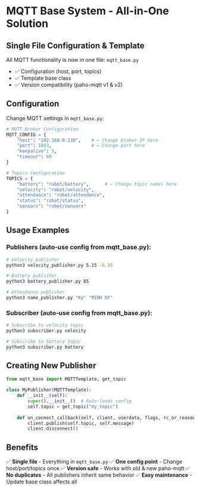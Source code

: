 # MQTT Base System - All-in-One Solution

## Single File Configuration & Template

All MQTT functionality is now in one file: `mqtt_base.py`
- ✅ Configuration (host, port, topics)
- ✅ Template base class  
- ✅ Version compatibility (paho-mqtt v1 & v2)

## Configuration

Change MQTT settings in `mqtt_base.py`:

```python
# MQTT Broker Configuration
MQTT_CONFIG = {
    "host": "192.168.0.130",    # ← Change broker IP here
    "port": 1883,               # ← Change port here  
    "keepalive": 5,
    "timeout": 60
}

# Topics Configuration  
TOPICS = {
    "battery": "robot/battery",      # ← Change topic names here
    "velocity": "robot/velocity", 
    "attendance": "robot/attendance",
    "status": "robot/status",
    "sensors": "robot/sensors"
}
```

## Usage Examples

### Publishers (auto-use config from mqtt_base.py):
```bash
# Velocity publisher
python3 velocity_publisher.py 5.15 -6.15

# Battery publisher  
python3 battery_publisher.py 85

# Attendance publisher
python3 name_publisher.py "Ky" "MINH KY"
```

### Subscriber (auto-use config from mqtt_base.py):
```bash
# Subscribe to velocity topic
python3 subscriber.py velocity

# Subscribe to battery topic
python3 subscriber.py battery
```

## Creating New Publisher

```python
from mqtt_base import MQTTTemplate, get_topic

class MyPublisher(MQTTTemplate):
    def __init__(self):
        super().__init__()  # Auto-loads config
        self.topic = get_topic("my_topic")
    
    def on_connect_callback(self, client, userdata, flags, rc_or_reason, properties=None):
        client.publish(self.topic, self.message)
        client.disconnect()
```

## Benefits

✅ **Single file** - Everything in `mqtt_base.py`
✅ **One config point** - Change host/port/topics once
✅ **Version safe** - Works with old & new paho-mqtt
✅ **No duplicates** - All publishers inherit same behavior 
✅ **Easy maintenance** - Update base class affects all
